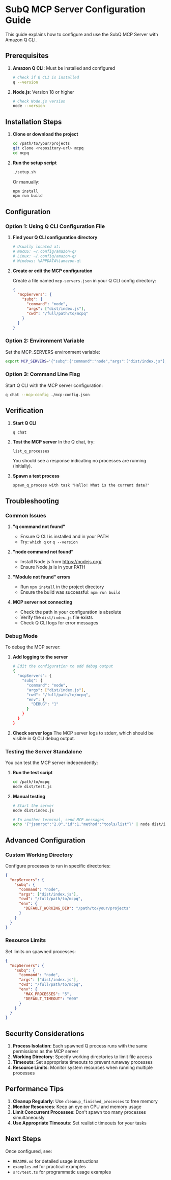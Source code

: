 # SubQ MCP Server Configuration Guide

This guide explains how to configure and use the SubQ MCP Server with Amazon Q CLI.

## Prerequisites

1. **Amazon Q CLI**: Must be installed and configured
   ```bash
   # Check if Q CLI is installed
   q --version
   ```

2. **Node.js**: Version 18 or higher
   ```bash
   # Check Node.js version
   node --version
   ```

## Installation Steps

1. **Clone or download the project**
   ```bash
   cd /path/to/your/projects
   git clone <repository-url> mcpq
   cd mcpq
   ```

2. **Run the setup script**
   ```bash
   ./setup.sh
   ```

   Or manually:
   ```bash
   npm install
   npm run build
   ```

## Configuration

### Option 1: Using Q CLI Configuration File

1. **Find your Q CLI configuration directory**
   ```bash
   # Usually located at:
   # macOS: ~/.config/amazon-q/
   # Linux: ~/.config/amazon-q/
   # Windows: %APPDATA%\amazon-q\
   ```

2. **Create or edit the MCP configuration**
   
   Create a file named `mcp-servers.json` in your Q CLI config directory:
   ```json
   {
     "mcpServers": {
       "subq": {
         "command": "node",
         "args": ["dist/index.js"],
         "cwd": "/full/path/to/mcpq"
       }
     }
   }
   ```

### Option 2: Environment Variable

Set the MCP_SERVERS environment variable:
```bash
export MCP_SERVERS='{"subq":{"command":"node","args":["dist/index.js"],"cwd":"/full/path/to/mcpq"}}'
```

### Option 3: Command Line Flag

Start Q CLI with the MCP server configuration:
```bash
q chat --mcp-config ./mcp-config.json
```

## Verification

1. **Start Q CLI**
   ```bash
   q chat
   ```

2. **Test the MCP server**
   In the Q chat, try:
   ```
   list_q_processes
   ```

   You should see a response indicating no processes are running (initially).

3. **Spawn a test process**
   ```
   spawn_q_process with task "Hello! What is the current date?"
   ```

## Troubleshooting

### Common Issues

1. **"q command not found"**
   - Ensure Q CLI is installed and in your PATH
   - Try: `which q` or `q --version`

2. **"node command not found"**
   - Install Node.js from https://nodejs.org/
   - Ensure Node.js is in your PATH

3. **"Module not found" errors**
   - Run `npm install` in the project directory
   - Ensure the build was successful: `npm run build`

4. **MCP server not connecting**
   - Check the path in your configuration is absolute
   - Verify the `dist/index.js` file exists
   - Check Q CLI logs for error messages

### Debug Mode

To debug the MCP server:

1. **Add logging to the server**
   ```bash
   # Edit the configuration to add debug output
   {
     "mcpServers": {
       "subq": {
         "command": "node",
         "args": ["dist/index.js"],
         "cwd": "/full/path/to/mcpq",
         "env": {
           "DEBUG": "1"
         }
       }
     }
   }
   ```

2. **Check server logs**
   The MCP server logs to stderr, which should be visible in Q CLI debug output.

### Testing the Server Standalone

You can test the MCP server independently:

1. **Run the test script**
   ```bash
   cd /path/to/mcpq
   node dist/test.js
   ```

2. **Manual testing**
   ```bash
   # Start the server
   node dist/index.js
   
   # In another terminal, send MCP messages
   echo '{"jsonrpc":"2.0","id":1,"method":"tools/list"}' | node dist/index.js
   ```

## Advanced Configuration

### Custom Working Directory

Configure processes to run in specific directories:
```json
{
  "mcpServers": {
    "subq": {
      "command": "node",
      "args": ["dist/index.js"],
      "cwd": "/full/path/to/mcpq",
      "env": {
        "DEFAULT_WORKING_DIR": "/path/to/your/projects"
      }
    }
  }
}
```

### Resource Limits

Set limits on spawned processes:
```json
{
  "mcpServers": {
    "subq": {
      "command": "node",
      "args": ["dist/index.js"],
      "cwd": "/full/path/to/mcpq",
      "env": {
        "MAX_PROCESSES": "5",
        "DEFAULT_TIMEOUT": "600"
      }
    }
  }
}
```

## Security Considerations

1. **Process Isolation**: Each spawned Q process runs with the same permissions as the MCP server
2. **Working Directory**: Specify working directories to limit file access
3. **Timeouts**: Set appropriate timeouts to prevent runaway processes
4. **Resource Limits**: Monitor system resources when running multiple processes

## Performance Tips

1. **Cleanup Regularly**: Use `cleanup_finished_processes` to free memory
2. **Monitor Resources**: Keep an eye on CPU and memory usage
3. **Limit Concurrent Processes**: Don't spawn too many processes simultaneously
4. **Use Appropriate Timeouts**: Set realistic timeouts for your tasks

## Next Steps

Once configured, see:
- `README.md` for detailed usage instructions
- `examples.md` for practical examples
- `src/test.ts` for programmatic usage examples
